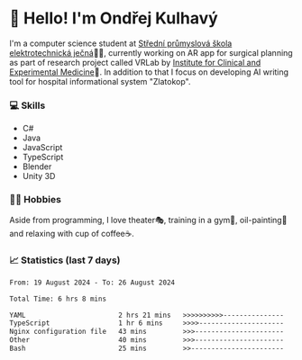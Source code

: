 # 👋 Hello! I'm Ondřej Kulhavý

I'm a computer science student at [Střední průmyslová škola elektrotechnická ječná](https://www.spsejecna.cz/)👨‍🎓, currently working on AR app for surgical planning as part of research project called VRLab by [Institute for Clinical and Experimental Medicine](https://www.ikem.cz/en/)🏥.
In addition to that I focus on developing AI writing tool for hospital informational system "Zlatokop".

### 💻 Skills
- C#
- Java
- JavaScript
- TypeScript
- Blender
- Unity 3D

### 🏋️‍♂️ Hobbies

Aside from programming, I love theater🎭, training in a gym💪, oil-painting🎨 and relaxing with cup of coffee☕.
### 📈 Statistics (last 7 days)
<!--START_SECTION:waka-->

```txt
From: 19 August 2024 - To: 26 August 2024

Total Time: 6 hrs 8 mins

YAML                       2 hrs 21 mins   >>>>>>>>>>---------------   38.35 %
TypeScript                 1 hr 6 mins     >>>>---------------------   17.97 %
Nginx configuration file   43 mins         >>>----------------------   11.85 %
Other                      40 mins         >>>----------------------   10.92 %
Bash                       25 mins         >>-----------------------   06.93 %
```

<!--END_SECTION:waka-->



